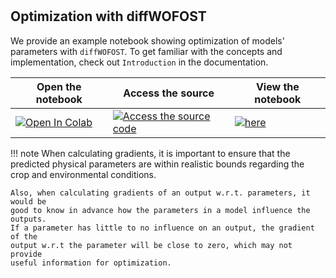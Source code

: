 #

## Optimization with diffWOFOST

We provide an example notebook showing optimization of models' parameters with
`diffWOFOST`. To get familiar with the concepts and implementation, check out
`Introduction` in the documentation.

| Open the notebook | Access the source | View the notebook |
|-------|------------|---------------|
| [![Open In Colab](https://colab.research.google.com/assets/colab-badge.svg)][colab_link] | [![Access the source code](https://img.shields.io/badge/GitHub_Repository-000.svg?logo=github&labelColor=gray&color=blue)][source_link] | [![here](https://img.shields.io/badge/View_Notebook-orange.svg?logo=jupyter&labelColor=gray)](./notebooks/optimization.ipynb) |

!!! note
    When calculating gradients, it is important to ensure that the predicted
    physical parameters are within realistic bounds regarding the crop and
    environmental conditions.

    Also, when calculating gradients of an output w.r.t. parameters, it would be
    good to know in advance how the parameters in a model influence the outputs.
    If a parameter has little to no influence on an output, the gradient of the
    output w.r.t the parameter will be close to zero, which may not provide
    useful information for optimization.

[colab_link]: https://colab.research.google.com/github/WUR-AI/diffWOFOST/blob/main/docs/notebooks/optimization.ipynb

[source_link]: https://github.com/WUR-AI/diffWOFOST/blob/main/docs/notebooks/optimization.ipynb
